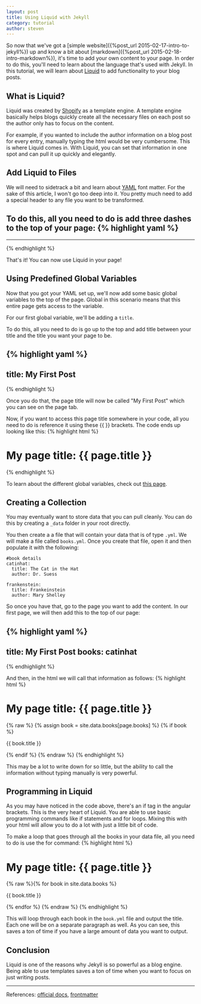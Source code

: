 ```yaml
---
layout: post
title: Using Liquid with Jekyll
category: tutorial
author: steven
---
```


So now that we've got a [simple website]({%post_url 2015-02-17-intro-to-jekyll%}) up and know a bit about [markdown]({%post_url 2015-02-18-intro-markdown%}), it's time to add your own content to your page. In order to do this, you'll need to learn about the language that's used with Jekyll. In this tutorial, we will learn about [Liquid](https://github.com/Shopify/liquid/wiki) to add functionality to your blog posts.

## What is Liquid?
Liquid was created by [Shopify](http://www.shopify.com/) as a template engine. A template engine basically helps blogs quickly create all the necessary files on each post so the author only has to focus on the content.

For example, if you wanted to include the author information on a blog post for every entry, manually typing the html would be very cumbersome. This is where Liquid comes in. With Liquid, you can set that information in one spot and can pull it up quickly and elegantly.

## Add Liquid to Files
We will need to sidetrack a bit and learn about [YAML](http://yaml.org/) font matter. For the sake of this article, I won't go too deep into it. You pretty much need to add a special header to any file you want to be transformed.

To do this, all you need to do is add three dashes to the top of your page:
{% highlight yaml %}
---
---
{% endhighlight %}

That's it! You can now use Liquid in your page!

## Using Predefined Global Variables
Now that you got your YAML set up, we'll now add some basic global variables to the top of the page. Global in this scenario means that this entire page gets access to the variable.

For our first global variable, we'll be adding a `title`.

To do this, all you need to do is go up to the top and add title between your title and the title you want your page to be.

{% highlight yaml %}
---
title: My First Post
---
{% endhighlight %}

Once you do that, the page title will now be called "My First Post" which you can see on the page tab.

Now, if you want to access this page title somewhere in your code, all you need to do is reference it using these {{ }} brackets. The code ends up looking like this:
{% highlight html %}
  <html>
    <head>
    </head>
      <body>
        <h1> My page title: {{ page.title }} </h1>
      </body>
  </html>
{% endhighlight %}

To learn about the different global variables, check out [this page](http://jekyllrb.com/docs/frontmatter/).

## Creating a Collection
You may eventually want to store data that you can pull cleanly. You can do this by creating a `_data` folder in your root directly.

You then create a a file that will contain your data that is of type `.yml`. We will make a file called `books.yml`. Once you create that file, open it and then populate it with the following:

```
#book details
catinhat:
  title: The Cat in the Hat
  author: Dr. Suess

frankenstein:
  title: Frankeinstein
  author: Mary Shelley

```

So once you have that, go to the page you want to add the content. In our first page, we will then add this to the top of our page:

{% highlight yaml %}
---
title: My First Post
books: catinhat
---
{% endhighlight %}

And then, in the html we will call that information as follows:
{% highlight html %}
  <html>
    <head>
    </head>
      <body>
        <h1> My page title: {{ page.title }} </h1>
      {% raw %}    {% assign book = site.data.books[page.books] %}
          {% if book %}
          <p>{{ book.title }}</p>
          {% endif %} {% endraw %}
      </body>
  </html>
{% endhighlight %}

This may be a lot to write down for so little, but the ability to call the information without typing manually is very powerful.

## Programming in Liquid

As you may have noticed in the code above, there's an if tag in the angular brackets. This is the very heart of Liquid. You are able to use basic programming commands like if statements and for loops. Mixing this with your html will allow you to do a lot with just a little bit of code.

To make a loop that goes through all the books in your data file, all you need to do is use the for command:
{% highlight html %}
  <html>
    <head>
    </head>
      <body>
        <h1> My page title: {{ page.title }} </h1>
        {% raw %}{% for book in site.data.books %}
          <p>{{ book.title }}</p>
        {% endfor %} {% endraw %}
      </body>
  </html>
{% endhighlight %}

This will loop through each book in the `book.yml` file and output the title. Each one will be on a separate paragraph as well. As you can see, this saves a ton of time if you have a large amount of data you want to output.

## Conclusion
Liquid is one of the reasons why Jekyll is so powerful as a blog engine. Being able to use templates saves a ton of time when you want to focus on just writing posts.

----
References: [official docs](http://docs.shopify.com/themes/liquid-documentation/basics), [frontmatter](http://jekyllrb.com/docs/frontmatter/)

